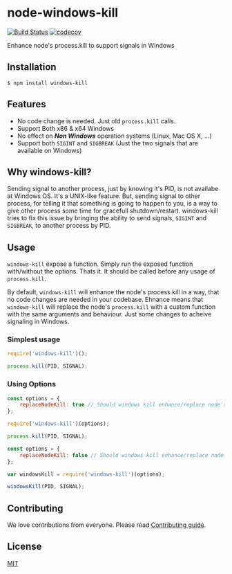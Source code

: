 # node-windows-kill
[![Build Status](https://travis-ci.org/alirdn/node-windows-kill.svg?branch=master)](https://travis-ci.org/alirdn/node-windows-kill)
[![codecov](https://codecov.io/gh/alirdn/node-windows-kill/branch/master/graph/badge.svg)](https://codecov.io/gh/alirdn/node-windows-kill)

Enhance node's process.kill to support signals in Windows

## Installation
```
$ npm install windows-kill
```

## Features
* No code change is needed. Just old ```process.kill``` calls.
* Support Both x86 & x64 Windows
* No effect on ***Non Windows*** operation systems (Linux, Mac OS X, ...)
* Support both ```SIGINT``` and ```SIGBREAK``` (Just the two signals that are available on Windows)

## Why windows-kill?
Sending signal to another process, just by knowing it's PID, is not availabe at Windows OS. It's a UNIX-like feature. But, sending signal to other process, for telling it that something is going to happen to you, is a way to give other process some time for gracefull shutdown/restart. windows-kill tries to fix this issue by bringing the ability to send signals, ```SIGINT``` and ```SIGBREAK```, to another process by PID.

## Usage
```windows-kill``` expose a function. Simply run the exposed function with/without the options. Thats it. It should be called before any usage of ```process.kill```.

By default, ```windows-kill``` will enhance the node's process.kill in a way, that no code changes are needed in your codebase. Ehnance means that ```windows-kill``` will replace the node's ```process.kill``` with a custom function with the same arguments and behaviour. Just some changes to acheive signaling in Windows.

### Simplest usage
```javascript
require('windows-kill')();

process.kill(PID, SIGNAL);
```

### Using Options
```javascript
const options = {
    replaceNodeKill: true // Should windows kill enhance/replace node's process.kill. Default: true
};

require('windows-kill')(options);

process.kill(PID, SIGNAL);
```

```javascript
const options = {
    replaceNodeKill: false // Should windows kill enhance/replace node's process.kill. Default: true
};

var windowsKill = require('windows-kill')(options);

windowsKill(PID, SIGNAL);
```

## Contributing
We love contributions from everyone. Please read [Contributing guide](https://github.com/alirdn/node-windows-kill/blob/master/CONTRIBUTING.md).

## License
[MIT](https://github.com/alirdn/node-windows-kill/blob/master/LICENSE)
